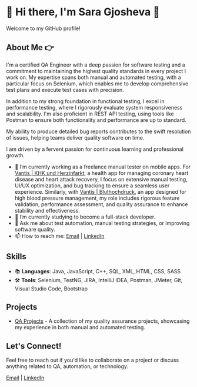 # 👋 Hi there, I'm Sara Gjosheva 🚀

Welcome to my GitHub profile! 

## About Me 👉
I'm a certified QA Engineer with a deep passion for software testing and a commitment to maintaining the highest quality standards in every project I work on. My expertise spans both manual and automated testing, with a particular focus on Selenium, which enables me to develop comprehensive test plans and execute test cases with precision.

In addition to my strong foundation in functional testing, I excel in performance testing, where I rigorously evaluate system responsiveness and scalability. I'm also proficient in REST API testing, using tools like Postman to ensure both functionality and performance are up to standard.

My ability to produce detailed bug reports contributes to the swift resolution of issues, helping teams deliver quality software on time. 

I am driven by a fervent passion for continuous learning and professional growth.

- 🔭 I’m currently working as a freelance manual tester on mobile apps. For [Vantis | KHK und Herzinfarkt](#), a health app for managing coronary heart disease and heart attack recovery, I focus on extensive manual testing, UI/UX optimization, and bug tracking to ensure a seamless user experience. Similarly, with [Vantis | Bluthochdruck](#), an app designed for high blood pressure management, my role includes rigorous feature validation, performance assessment, and quality assurance to enhance stability and effectiveness.
- 🌱 I’m currently studying to become a full-stack developer.
- 💬 Ask me about test automation, manual testing strategies, or improving software quality.
- 📫 How to reach me: [Email](mailto:sara_gjosheva@yahoo.com) | [LinkedIn](https://www.linkedin.com/in/sara-gjosheva)

## Skills
- 📚 **Languages**: Java, JavaScript, C++, SQL, XML, HTML, CSS, SASS
- 🛠️ **Tools**: Selenium, TestNG, JIRA, IntelliJ IDEA, Postman, JMeter, Git, Visual Studio Code, Bootstrap

## Projects 
- [QA Projects](https://github.com/SaraGjosheva/QA-Projects) - A collection of my quality assurance projects, showcasing my experience in both manual and automated testing.

## Let's Connect!
Feel free to reach out if you'd like to collaborate on a project or discuss anything related to QA, automation, or technology.

[Email](mailto:sara_gjosheva@yahoo.com) | [LinkedIn](https://www.linkedin.com/in/sara-gjosheva)
